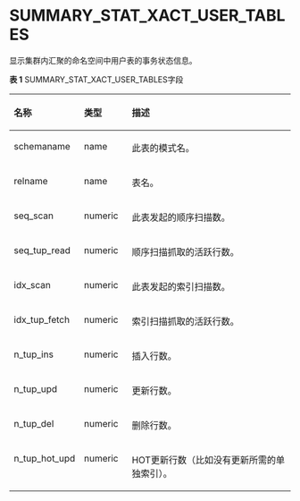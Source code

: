 # SUMMARY\_STAT\_XACT\_USER\_TABLES<a name="ZH-CN_TOPIC_0245374711"></a>

显示集群内汇聚的命名空间中用户表的事务状态信息。

**表 1**  SUMMARY\_STAT\_XACT\_USER\_TABLES字段

<a name="zh-cn_topic_0237122607_table893275719411"></a>
<table><thead align="left"><tr id="zh-cn_topic_0237122607_row173419581415"><th class="cellrowborder" valign="top" width="18.95810418958104%" id="mcps1.2.4.1.1"><p id="zh-cn_topic_0237122607_p12341358140"><a name="zh-cn_topic_0237122607_p12341358140"></a><a name="zh-cn_topic_0237122607_p12341358140"></a><strong id="zh-cn_topic_0237122607_b173416582048"><a name="zh-cn_topic_0237122607_b173416582048"></a><a name="zh-cn_topic_0237122607_b173416582048"></a>名称</strong></p>
</th>
<th class="cellrowborder" valign="top" width="17.21827817218278%" id="mcps1.2.4.1.2"><p id="zh-cn_topic_0237122607_p03418588417"><a name="zh-cn_topic_0237122607_p03418588417"></a><a name="zh-cn_topic_0237122607_p03418588417"></a><strong id="zh-cn_topic_0237122607_b14341158948"><a name="zh-cn_topic_0237122607_b14341158948"></a><a name="zh-cn_topic_0237122607_b14341158948"></a>类型</strong></p>
</th>
<th class="cellrowborder" valign="top" width="63.82361763823617%" id="mcps1.2.4.1.3"><p id="zh-cn_topic_0237122607_p20347587420"><a name="zh-cn_topic_0237122607_p20347587420"></a><a name="zh-cn_topic_0237122607_p20347587420"></a><strong id="zh-cn_topic_0237122607_b1934658146"><a name="zh-cn_topic_0237122607_b1934658146"></a><a name="zh-cn_topic_0237122607_b1934658146"></a>描述</strong></p>
</th>
</tr>
</thead>
<tbody><tr id="zh-cn_topic_0237122607_row143410584416"><td class="cellrowborder" valign="top" width="18.95810418958104%" headers="mcps1.2.4.1.1 "><p id="zh-cn_topic_0237122607_p11355581447"><a name="zh-cn_topic_0237122607_p11355581447"></a><a name="zh-cn_topic_0237122607_p11355581447"></a>schemaname</p>
</td>
<td class="cellrowborder" valign="top" width="17.21827817218278%" headers="mcps1.2.4.1.2 "><p id="zh-cn_topic_0237122607_p153512581742"><a name="zh-cn_topic_0237122607_p153512581742"></a><a name="zh-cn_topic_0237122607_p153512581742"></a>name</p>
</td>
<td class="cellrowborder" valign="top" width="63.82361763823617%" headers="mcps1.2.4.1.3 "><p id="zh-cn_topic_0237122607_p13352058246"><a name="zh-cn_topic_0237122607_p13352058246"></a><a name="zh-cn_topic_0237122607_p13352058246"></a>此表的模式名。</p>
</td>
</tr>
<tr id="zh-cn_topic_0237122607_row135125819411"><td class="cellrowborder" valign="top" width="18.95810418958104%" headers="mcps1.2.4.1.1 "><p id="zh-cn_topic_0237122607_p13555820410"><a name="zh-cn_topic_0237122607_p13555820410"></a><a name="zh-cn_topic_0237122607_p13555820410"></a>relname</p>
</td>
<td class="cellrowborder" valign="top" width="17.21827817218278%" headers="mcps1.2.4.1.2 "><p id="zh-cn_topic_0237122607_p53516581543"><a name="zh-cn_topic_0237122607_p53516581543"></a><a name="zh-cn_topic_0237122607_p53516581543"></a>name</p>
</td>
<td class="cellrowborder" valign="top" width="63.82361763823617%" headers="mcps1.2.4.1.3 "><p id="zh-cn_topic_0237122607_p635105810414"><a name="zh-cn_topic_0237122607_p635105810414"></a><a name="zh-cn_topic_0237122607_p635105810414"></a>表名。</p>
</td>
</tr>
<tr id="zh-cn_topic_0237122607_row133513581448"><td class="cellrowborder" valign="top" width="18.95810418958104%" headers="mcps1.2.4.1.1 "><p id="zh-cn_topic_0237122607_p83514583411"><a name="zh-cn_topic_0237122607_p83514583411"></a><a name="zh-cn_topic_0237122607_p83514583411"></a>seq_scan</p>
</td>
<td class="cellrowborder" valign="top" width="17.21827817218278%" headers="mcps1.2.4.1.2 "><p id="zh-cn_topic_0237122607_p143512581843"><a name="zh-cn_topic_0237122607_p143512581843"></a><a name="zh-cn_topic_0237122607_p143512581843"></a>numeric</p>
</td>
<td class="cellrowborder" valign="top" width="63.82361763823617%" headers="mcps1.2.4.1.3 "><p id="zh-cn_topic_0237122607_p1936195814413"><a name="zh-cn_topic_0237122607_p1936195814413"></a><a name="zh-cn_topic_0237122607_p1936195814413"></a>此表发起的顺序扫描数。</p>
</td>
</tr>
<tr id="zh-cn_topic_0237122607_row133616588420"><td class="cellrowborder" valign="top" width="18.95810418958104%" headers="mcps1.2.4.1.1 "><p id="zh-cn_topic_0237122607_p12364585415"><a name="zh-cn_topic_0237122607_p12364585415"></a><a name="zh-cn_topic_0237122607_p12364585415"></a>seq_tup_read</p>
</td>
<td class="cellrowborder" valign="top" width="17.21827817218278%" headers="mcps1.2.4.1.2 "><p id="zh-cn_topic_0237122607_p43610585414"><a name="zh-cn_topic_0237122607_p43610585414"></a><a name="zh-cn_topic_0237122607_p43610585414"></a>numeric</p>
</td>
<td class="cellrowborder" valign="top" width="63.82361763823617%" headers="mcps1.2.4.1.3 "><p id="zh-cn_topic_0237122607_p13612584418"><a name="zh-cn_topic_0237122607_p13612584418"></a><a name="zh-cn_topic_0237122607_p13612584418"></a>顺序扫描抓取的活跃行数。</p>
</td>
</tr>
<tr id="zh-cn_topic_0237122607_row73610581245"><td class="cellrowborder" valign="top" width="18.95810418958104%" headers="mcps1.2.4.1.1 "><p id="zh-cn_topic_0237122607_p53617585415"><a name="zh-cn_topic_0237122607_p53617585415"></a><a name="zh-cn_topic_0237122607_p53617585415"></a>idx_scan</p>
</td>
<td class="cellrowborder" valign="top" width="17.21827817218278%" headers="mcps1.2.4.1.2 "><p id="zh-cn_topic_0237122607_p18361258546"><a name="zh-cn_topic_0237122607_p18361258546"></a><a name="zh-cn_topic_0237122607_p18361258546"></a>numeric</p>
</td>
<td class="cellrowborder" valign="top" width="63.82361763823617%" headers="mcps1.2.4.1.3 "><p id="zh-cn_topic_0237122607_p153665810418"><a name="zh-cn_topic_0237122607_p153665810418"></a><a name="zh-cn_topic_0237122607_p153665810418"></a>此表发起的索引扫描数。</p>
</td>
</tr>
<tr id="zh-cn_topic_0237122607_row436195812414"><td class="cellrowborder" valign="top" width="18.95810418958104%" headers="mcps1.2.4.1.1 "><p id="zh-cn_topic_0237122607_p93614581946"><a name="zh-cn_topic_0237122607_p93614581946"></a><a name="zh-cn_topic_0237122607_p93614581946"></a>idx_tup_fetch</p>
</td>
<td class="cellrowborder" valign="top" width="17.21827817218278%" headers="mcps1.2.4.1.2 "><p id="zh-cn_topic_0237122607_p73755815410"><a name="zh-cn_topic_0237122607_p73755815410"></a><a name="zh-cn_topic_0237122607_p73755815410"></a>numeric</p>
</td>
<td class="cellrowborder" valign="top" width="63.82361763823617%" headers="mcps1.2.4.1.3 "><p id="zh-cn_topic_0237122607_p1337558041"><a name="zh-cn_topic_0237122607_p1337558041"></a><a name="zh-cn_topic_0237122607_p1337558041"></a>索引扫描抓取的活跃行数。</p>
</td>
</tr>
<tr id="zh-cn_topic_0237122607_row123714581843"><td class="cellrowborder" valign="top" width="18.95810418958104%" headers="mcps1.2.4.1.1 "><p id="zh-cn_topic_0237122607_p83716584410"><a name="zh-cn_topic_0237122607_p83716584410"></a><a name="zh-cn_topic_0237122607_p83716584410"></a>n_tup_ins</p>
</td>
<td class="cellrowborder" valign="top" width="17.21827817218278%" headers="mcps1.2.4.1.2 "><p id="zh-cn_topic_0237122607_p537458843"><a name="zh-cn_topic_0237122607_p537458843"></a><a name="zh-cn_topic_0237122607_p537458843"></a>numeric</p>
</td>
<td class="cellrowborder" valign="top" width="63.82361763823617%" headers="mcps1.2.4.1.3 "><p id="zh-cn_topic_0237122607_p10377581045"><a name="zh-cn_topic_0237122607_p10377581045"></a><a name="zh-cn_topic_0237122607_p10377581045"></a>插入行数。</p>
</td>
</tr>
<tr id="zh-cn_topic_0237122607_row193775817412"><td class="cellrowborder" valign="top" width="18.95810418958104%" headers="mcps1.2.4.1.1 "><p id="zh-cn_topic_0237122607_p63711581047"><a name="zh-cn_topic_0237122607_p63711581047"></a><a name="zh-cn_topic_0237122607_p63711581047"></a>n_tup_upd</p>
</td>
<td class="cellrowborder" valign="top" width="17.21827817218278%" headers="mcps1.2.4.1.2 "><p id="zh-cn_topic_0237122607_p133711581047"><a name="zh-cn_topic_0237122607_p133711581047"></a><a name="zh-cn_topic_0237122607_p133711581047"></a>numeric</p>
</td>
<td class="cellrowborder" valign="top" width="63.82361763823617%" headers="mcps1.2.4.1.3 "><p id="zh-cn_topic_0237122607_p1837135811418"><a name="zh-cn_topic_0237122607_p1837135811418"></a><a name="zh-cn_topic_0237122607_p1837135811418"></a>更新行数。</p>
</td>
</tr>
<tr id="zh-cn_topic_0237122607_row23814581344"><td class="cellrowborder" valign="top" width="18.95810418958104%" headers="mcps1.2.4.1.1 "><p id="zh-cn_topic_0237122607_p183813584418"><a name="zh-cn_topic_0237122607_p183813584418"></a><a name="zh-cn_topic_0237122607_p183813584418"></a>n_tup_del</p>
</td>
<td class="cellrowborder" valign="top" width="17.21827817218278%" headers="mcps1.2.4.1.2 "><p id="zh-cn_topic_0237122607_p53825814413"><a name="zh-cn_topic_0237122607_p53825814413"></a><a name="zh-cn_topic_0237122607_p53825814413"></a>numeric</p>
</td>
<td class="cellrowborder" valign="top" width="63.82361763823617%" headers="mcps1.2.4.1.3 "><p id="zh-cn_topic_0237122607_p83885815411"><a name="zh-cn_topic_0237122607_p83885815411"></a><a name="zh-cn_topic_0237122607_p83885815411"></a>删除行数。</p>
</td>
</tr>
<tr id="zh-cn_topic_0237122607_row143811581148"><td class="cellrowborder" valign="top" width="18.95810418958104%" headers="mcps1.2.4.1.1 "><p id="zh-cn_topic_0237122607_p2038195815410"><a name="zh-cn_topic_0237122607_p2038195815410"></a><a name="zh-cn_topic_0237122607_p2038195815410"></a>n_tup_hot_upd</p>
</td>
<td class="cellrowborder" valign="top" width="17.21827817218278%" headers="mcps1.2.4.1.2 "><p id="zh-cn_topic_0237122607_p13387581944"><a name="zh-cn_topic_0237122607_p13387581944"></a><a name="zh-cn_topic_0237122607_p13387581944"></a>numeric</p>
</td>
<td class="cellrowborder" valign="top" width="63.82361763823617%" headers="mcps1.2.4.1.3 "><p id="zh-cn_topic_0237122607_p10386589413"><a name="zh-cn_topic_0237122607_p10386589413"></a><a name="zh-cn_topic_0237122607_p10386589413"></a>HOT更新行数（比如没有更新所需的单独索引）。</p>
</td>
</tr>
</tbody>
</table>

